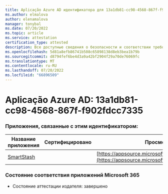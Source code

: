 ```yaml
---
title: Aplicação Azure AD идентификатора для 13a1db81-cc98-4568-867f-f902fdcc7335
ms.author: elmalova
author: elenamalova
manager: tonybal
ms.date: 07/20/2022
ms.topic: article
ms.service: attestation
certification_type: attested
description: Все доступные сведения о безопасности и соответствии требованиям для 13a1db81-cc98-4568-867f-f902fdcc7335.
ms.openlocfilehash: 5d81a8efb86741b508c65898138d8eb3bea1b79b
ms.sourcegitcommit: d8794fef6be4d3a9a42bf2904f29a70de76069fc
ms.translationtype: MT
ms.contentlocale: ru-RU
ms.lasthandoff: 07/20/2022
ms.locfileid: "66896509"
---
```

# <a name="azure-app-id-13a1db81-cc98-4568-867f-f902fdcc7335"></a>Aplicação Azure AD: 13a1db81-cc98-4568-867f-f902fdcc7335


### <a name="apps-associated-with-this-id"></a>Приложения, связанные с этим идентификатором:
| **Название приложения** | **Сертифицировано** | **Просмотр в AppSource** |
|--------------|---------------|-----------------------|
| [SmartStash](../forward/WA200004223.md) |  | [https://appsource.microsoft.com/product/office/WA200004223](https://appsource.microsoft.com/product/office/WA200004223) |

### <a name="microsoft-365-app-compliance-status"></a>Состояние соответствия приложений Microsoft 365
- Состояние аттестации издателя: завершено
